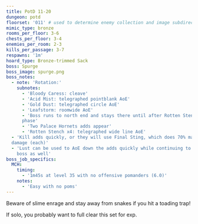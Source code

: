 ```yaml
---
title: PotD 11-20
dungeon: potd
floorset: '011' # used to determine enemy collection and image subdirectory
mimic_type: bronze
rooms_per_floor: 3-6
chests_per_floor: 3-4
enemies_per_room: 2-3
kills_per_passage: 3-7
respawns: '1m'
hoard_type: Bronze-trimmed Sack
boss: Spurge
boss_image: spurge.png
boss_notes:
  - note: 'Rotation:'
    subnotes:
      - 'Bloody Caress: cleave'
      - 'Acid Mist: telegraphed pointblank AoE'
      - 'Gold Dust: telegraphed circle AoE'
      - 'Leafstorm: roomwide AoE'
      - 'Boss runs to north end and stays there until after Rotten Stench
      phase'
      - 'Two Palace Hornets adds appear'
      - 'Rotten Stench x4: telegraphed wide line AoE'
  - 'Kill adds quickly, or they will use Final Sting, which does 70% max HP
  damage (each)'
  - 'Lust can be used to AoE down the adds quickly while continuing to DPS the
    boss as well'
boss_job_specifics:
  MCH:
    timing:
      - '1m45s at level 35 with no offensive pomanders (6.0)'
    notes:
      - 'Easy with no poms'
---
```


Beware of slime enrage and stay away from snakes if you hit a toading trap!

If solo, you probably want to full clear this set for exp.